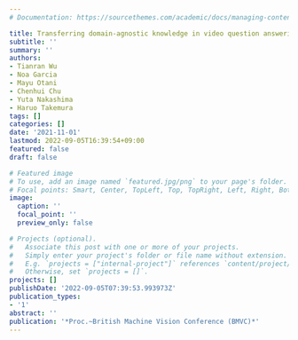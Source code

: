 ```yaml
---
# Documentation: https://sourcethemes.com/academic/docs/managing-content/

title: Transferring domain-agnostic knowledge in video question answering
subtitle: ''
summary: ''
authors:
- Tianran Wu
- Noa Garcia
- Mayu Otani
- Chenhui Chu
- Yuta Nakashima
- Haruo Takemura
tags: []
categories: []
date: '2021-11-01'
lastmod: 2022-09-05T16:39:54+09:00
featured: false
draft: false

# Featured image
# To use, add an image named `featured.jpg/png` to your page's folder.
# Focal points: Smart, Center, TopLeft, Top, TopRight, Left, Right, BottomLeft, Bottom, BottomRight.
image:
  caption: ''
  focal_point: ''
  preview_only: false

# Projects (optional).
#   Associate this post with one or more of your projects.
#   Simply enter your project's folder or file name without extension.
#   E.g. `projects = ["internal-project"]` references `content/project/deep-learning/index.md`.
#   Otherwise, set `projects = []`.
projects: []
publishDate: '2022-09-05T07:39:53.993973Z'
publication_types:
- '1'
abstract: ''
publication: '*Proc.~British Machine Vision Conference (BMVC)*'
---
```

